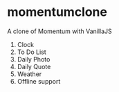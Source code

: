 # momentumclone

A clone of Momentum with VanillaJS 
1. Clock
2. To Do List
3. Daily Photo
4. Daily Quote
5. Weather
6. Offline support
